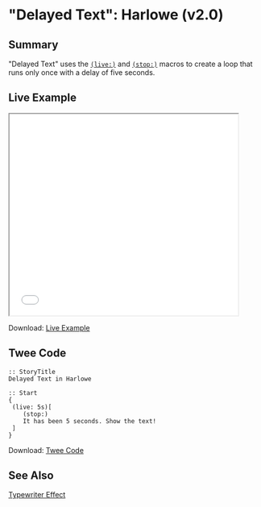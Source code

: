 # "Delayed Text": Harlowe (v2.0)

## Summary

"Delayed Text" uses the [`(live:)`](https://twine2.neocities.org/#macro_live) and [`(stop:)`](https://twine2.neocities.org/#macro_stop) macros to create a loop that runs only once with a delay of five seconds.

## Live Example

<section>
<iframe src="harlowe_delayedtext_example.html" height=400 width=90%></iframe>

Download: <a href="harlowe_delayedtext_example.html" target="_blank">Live Example</a>
</section>

## Twee Code

```twee
:: StoryTitle
Delayed Text in Harlowe

:: Start
{
 (live: 5s)[
    (stop:)
    It has been 5 seconds. Show the text!
 ]
}
```

Download: <a href="harlowe_delayedtext_twee.txt" target="_blank">Twee Code</a>

## See Also

[Typewriter Effect](../../typewriter/harlowe/harlowe_typewriter.md)
